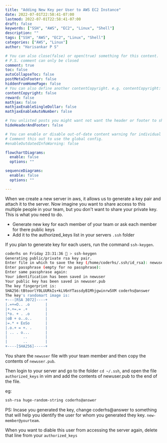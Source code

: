 ```yaml
---
title: "Adding New Key per User to AWS EC2 Instance"
date: 2022-07-01T22:58:41-07:00
lastmod: 2022-07-01T22:58:41-07:00
draft: false
keywords: ["SSH", "AWS", "EC2", "Linux", "Shell"]
description: ""
tags: ["SSH", "AWS", "EC2", "Linux", "Shell"]
categories: ["AWS", "Linux"]
author: "Harisankar P S"

# You can also close(false) or open(true) something for this content.
# P.S. comment can only be closed
comment: true
toc: false
autoCollapseToc: false
postMetaInFooter: false
hiddenFromHomePage: false
# You can also define another contentCopyright. e.g. contentCopyright: "This is another copyright."
contentCopyright: false
reward: false
mathjax: false
mathjaxEnableSingleDollar: false
mathjaxEnableAutoNumber: false

# You unlisted posts you might want not want the header or footer to show
hideHeaderAndFooter: false

# You can enable or disable out-of-date content warning for individual post.
# Comment this out to use the global config.
#enableOutdatedInfoWarning: false

flowchartDiagrams:
  enable: false
  options: ""

sequenceDiagrams:
  enable: false
  options: ""

---
```


When we create a new server in aws, it allows us to generate a key pair and attach it to the server. Now imagine you want to share access to this multiple people in your team, but you don't want to share your private key. This is what you need to do.

* Generate new key for each member of your team or ask each member for there public keys
* Add it to the authorized_keys list in your servers `.ssh` folder

<!--more-->

If you plan to generate key for each users, run the command `ssh-keygen`.

```sh
coderhs on Friday 23:31:36 🚀 > ssh-keygen
Generating public/private rsa key pair.
Enter file in which to save the key (/home/coderhs/.ssh/id_rsa): newuser
Enter passphrase (empty for no passphrase):
Enter same passphrase again:
Your identification has been saved in newuser
Your public key has been saved in newuser.pub
The key fingerprint is:
SHA256:tBtoorlY0LUURkIs+kLV6nYTassdyB1Mhjgwinrw5XM coderhs@answer
The key's randomart image is:
+---[RSA 3072]----+
|.=+=O.. .o       |
|+.+=.= .+        |
|*o. + . .o       |
|oB + o..o..      |
|=.* + EoSo       |
|.o.+ = +. .      |
| .. . o...       |
|       ..        |
|       ..        |
+----[SHA256]-----+
```

You share the `newuser` file with your team member and then copy the contents of `newuser.pub`.

Then login to your server and go to the folder `cd ~/.ssh`, and open the file `authorized_keys` in vim and add the contents of newuser.pub to the end of the file.

eg:

```bash
ssh-rsa huge-random-string coderhs@answer
```

PS: Incase you generated the key, change coderhs@answer to something that will help you identify the user for whom you generated they key. `new-member@yourteam`.

When you want to diable this user from accessing the server again, delete that line from your `authorized_keys`
